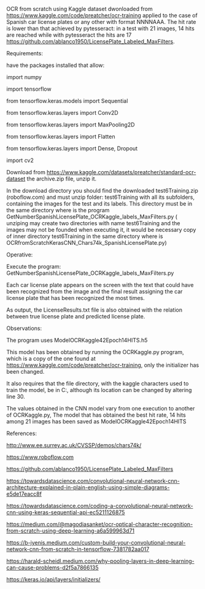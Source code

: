 OCR from scratch using Kaggle dataset dwonloaded from https://www.kaggle.com/code/preatcher/ocr-training  applied to the case of Spanish car license plates or any other with format NNNNAAA. The hit rate is lower than that achieved by pytesseract: in a test with 21 images, 14 hits are reached while with pytesseract the hits are 17 https://github.com/ablanco1950/LicensePlate_Labeled_MaxFilters.

Requirements:

have the packages installed that allow:

import numpy

import tensorflow

from tensorflow.keras.models import Sequential

from tensorflow.keras.layers import Conv2D

from tensorflow.keras.layers import MaxPooling2D

from tensorflow.keras.layers import Flatten

from tensorflow.keras.layers import Dense, Dropout

import cv2

Download from https://www.kaggle.com/datasets/preatcher/standard-ocr-dataset the archive.zip file, unzip it.

In the download directory you should find the downloaded test6Training.zip (roboflow.com) and must unzip folder: test6Training with all its subfolders, containing the images for the test and its labels. This directory must be in the same directory where is the program GetNumberSpanishLicensePlate_OCRKaggle_labels_MaxFilters.py ( unziping may create two directories with name test6Training and the images may not be founded when executing it, it would be necessary copy of inner directory test6Training in the same directory where is OCRfromScratchKerasCNN_Chars74k_SpanishLicensePlate.py)

Operative:

Execute the program: GetNumberSpanishLicensePlate_OCRKaggle_labels_MaxFilters.py



Each car license plate appears on the screen with the text that could have been recognized from the image and the final result assigning the car license plate that has been recognized the most times.

As output, the LicenseResults.txt file is also obtained with the relation between true license plate and predicted license plate.

Observations:

The program uses ModelOCRKaggle42Epoch14HITS.h5 

This model has been obtained by running the OCRKaggle.py program, which is a copy of the one found at https://www.kaggle.com/code/preatcher/ocr-training, only the initializer has been changed.

It also requires that the file directory, with the kaggle characters used to train the model, be in C:, although its location can be changed by altering line 30.

The values obtained in the CNN model vary from one execution to another of OCRKaggle.py, The model that has obtained the best hit rate, 14 hits among 21 images has been saved as ModelOCRKaggle42Epoch14HITS

References:

http://www.ee.surrey.ac.uk/CVSSP/demos/chars74k/

https://www.roboflow.com

https://github.com/ablanco1950/LicensePlate_Labeled_MaxFilters

https://towardsdatascience.com/convolutional-neural-network-cnn-architecture-explained-in-plain-english-using-simple-diagrams-e5de17eacc8f

https://towardsdatascience.com/coding-a-convolutional-neural-network-cnn-using-keras-sequential-api-ec5211126875

https://medium.com/@magodiasanket/ocr-optical-character-recognition-from-scratch-using-deep-learning-a6a599963d71

https://b-jyenis.medium.com/custom-build-your-convolutional-neural-network-cnn-from-scratch-in-tensorflow-7381782aa017

https://harald-scheidl.medium.com/why-pooling-layers-in-deep-learning-can-cause-problems-d2f5a7866135

https://keras.io/api/layers/initializers/
